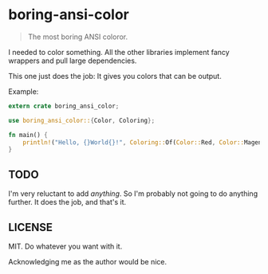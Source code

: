 # boring-ansi-color

> The most boring ANSI coloror.

I needed to color something.  All the other libraries implement fancy wrappers and pull large dependencies.

This one just does the job: It gives you colors that can be output.

Example:

```Rust
extern crate boring_ansi_color;

use boring_ansi_color::{Color, Coloring};

fn main() {
    println!("Hello, {}World{}!", Coloring::Of(Color::Red, Color::Magenta), Coloring::Reset);
}
```

## TODO

I'm very reluctant to add *anything*.  So I'm probably not going to do anything further.
It does the job, and that's it.

## LICENSE

MIT.  Do whatever you want with it.

Acknowledging me as the author would be nice.
